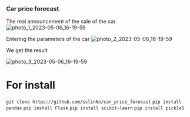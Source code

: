 ### Car price forecast


The real announcement of the sale of the car
![photo_1_2023-05-06_16-19-59](https://user-images.githubusercontent.com/113080924/236615396-471a76a8-37ce-4fdc-bf1a-bb5eed4e976b.jpg)


Entering the parameters of the car
![photo_2_2023-05-06_16-19-59](https://user-images.githubusercontent.com/113080924/236615466-297f5592-7abd-408f-83d9-54f6aa51db14.jpg)


We get the result

![photo_3_2023-05-06_16-19-59](https://user-images.githubusercontent.com/113080924/236615517-6f775614-08e2-41d9-9883-87d093b7c9fe.jpg)

# For install
`git clone https://github.com/sslinNn/car_price_forecast`
`pip install pandas`
`pip install Flask`
`pip install scikit-learn`
`pip install pickle5`
